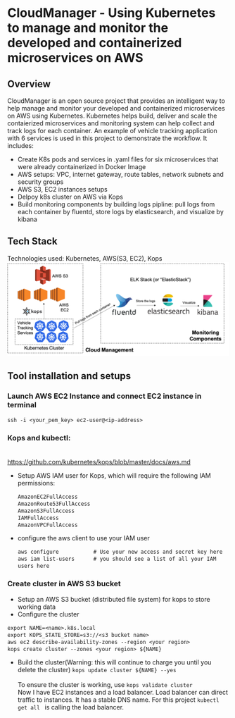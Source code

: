 # CloudManager - Using Kubernetes to manage and monitor the developed and containerized microservices on AWS

## Overview
CloudManager is an open source project that provides an intelligent way to help manage and monitor your developed and containerized microservices on AWS using Kubernetes. Kubernetes helps build, deliver and scale the contaierized microservices and monitoring system can help collect and track logs for each container. An example of vehicle tracking application with 6 services is used in this project to demonstrate the workflow. It includes:
* Create K8s pods and services in .yaml files for six microservices that were already containerized in Docker Image
* AWS setups: VPC, internet gateway, route tables, network subnets and security groups
* AWS S3, EC2 instances setups
* Delpoy k8s cluster on AWS via Kops
* Build monitoring components by building logs pipline: pull logs from each container by fluentd, store logs by elasticsearch, and visualize by kibana

## Tech Stack
Technologies used: Kubernetes, AWS(S3, EC2), Kops
![alt text](img/TechStack.png)

## Tool installation and setups
### Launch AWS EC2 Instance and connect EC2 instance in terminal
```
ssh -i <your_pem_key> ec2-user@<ip-address>
```
### Kops and kubectl:<br/>   
https://github.com/kubernetes/kops/blob/master/docs/aws.md
- Setup AWS IAM user for Kops, which will require the following IAM permissions:
   ```
   AmazonEC2FullAccess
   AmazonRoute53FullAccess
   AmazonS3FullAccess
   IAMFullAccess
   AmazonVPCFullAccess
   ```
- configure the aws client to use your IAM user
   ```
   aws configure           # Use your new access and secret key here
   aws iam list-users      # you should see a list of all your IAM users here
   ```
### Create cluster in AWS S3 bucket
- Setup an AWS S3 bucket (distributed file system) for kops to store working data
- Configure the cluster
```
export NAME=<name>.k8s.local
export KOPS_STATE_STORE=s3://<s3 bucket name>
aws ec2 describe-availability-zones --region <your region>
kops create cluster --zones <your region> ${NAME}
```
- Build the cluster(Warning: this will continue to charge you until you delete the cluster)
  `kops update cluster ${NAME} --yes`<br/>  
  To ensure the cluster is working, use `kops validate cluster`<br/>
  Now I have EC2 instances and a load balancer. Load balancer can direct traffic to instances. It has a stable DNS name. For this project  `kubectl get all ` is calling the load balancer.

 



